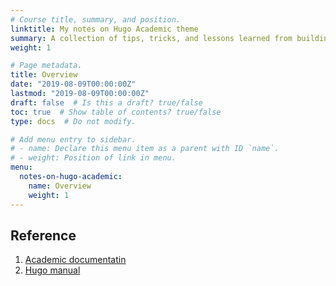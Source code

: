 ```yaml
---
# Course title, summary, and position.
linktitle: My notes on Hugo Academic theme
summary: A collection of tips, tricks, and lessons learned from building Jing's website.
weight: 1

# Page metadata.
title: Overview
date: "2019-08-09T00:00:00Z"
lastmod: "2019-08-09T00:00:00Z"
draft: false  # Is this a draft? true/false
toc: true  # Show table of contents? true/false
type: docs  # Do not modify.

# Add menu entry to sidebar.
# - name: Declare this menu item as a parent with ID `name`.
# - weight: Position of link in menu.
menu:
  notes-on-hugo-academic:
    name: Overview
    weight: 1
---
```


## Reference
1. [Academic documentatin](https://sourcethemes.com/academic/docs/)
2. [Hugo manual](https://gohugo.io/)